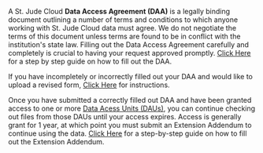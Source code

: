 A St. Jude Cloud **Data Access Agreement (DAA)** is a legally binding document outlining a number of terms and conditions to which anyone working with St. Jude Cloud data must agree. We do not negotiate the terms of this document
unless terms are found to be in conflict with the institution's state law. 
Filling out the Data Access Agreement carefully and completely is crucial 
to having your request approved promptly. [Click Here](../../guides/forms/how-to-fill-out-DAA)  for a step by step guide on how to fill out the DAA.

If you have incompletely or incorrectly filled out your DAA and would like to upload a revised form, [Click Here](../../guides/forms/how-to-fill-out-DAA#uploading-a-revised-daa) for instructions.

Once you have submitted a correctly filled out DAA and have been granted access to one or more [Data Acess Units (DAUs)](../../guides/glossary/data-access-unit), you can continue checking out files from those DAUs until your access expires. Access is generally grant for 1 year, at which point you must submit an Extension Addendum to continue using the data. [Click Here](../../guides/forms/how-to-fill-out-Extension) for a step-by-step guide on how to fill out the Extension Addendum.
